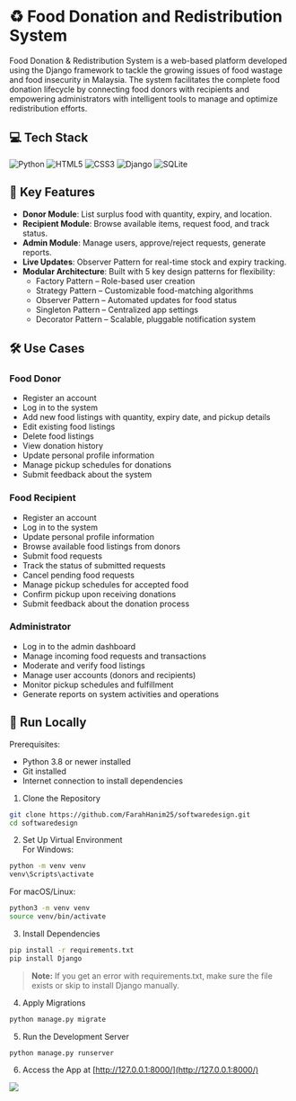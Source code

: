 # ♻️ Food Donation and Redistribution System
Food Donation & Redistribution System is a web-based platform developed using the Django framework to tackle the growing issues of food wastage and food insecurity in Malaysia. The system facilitates the complete food donation lifecycle by connecting food donors with recipients and empowering administrators with intelligent tools to manage and optimize redistribution efforts.

## 💻 Tech Stack
![Python](https://img.shields.io/badge/python-3670A0?style=for-the-badge&logo=python&logoColor=ffdd54) ![HTML5](https://img.shields.io/badge/html5-%23E34F26.svg?style=for-the-badge&logo=html5&logoColor=white) ![CSS3](https://img.shields.io/badge/css3-%231572B6.svg?style=for-the-badge&logo=css3&logoColor=white) ![Django](https://img.shields.io/badge/django-%23092E20.svg?style=for-the-badge&logo=django&logoColor=white) ![SQLite](https://img.shields.io/badge/sqlite-%2307405e.svg?style=for-the-badge&logo=sqlite&logoColor=white)

## 🧠 Key Features
- **Donor Module**: List surplus food with quantity, expiry, and location.
- **Recipient Module**: Browse available items, request food, and track status.
- **Admin Module**: Manage users, approve/reject requests, generate reports.
- **Live Updates**: Observer Pattern for real-time stock and expiry tracking.
- **Modular Architecture**: Built with 5 key design patterns for flexibility:
  - Factory Pattern – Role-based user creation
  - Strategy Pattern – Customizable food-matching algorithms
  - Observer Pattern – Automated updates for food status
  - Singleton Pattern – Centralized app settings
  - Decorator Pattern – Scalable, pluggable notification system

## 🛠️ Use Cases
### Food Donor
- Register an account  
- Log in to the system  
- Add new food listings with quantity, expiry date, and pickup details  
- Edit existing food listings  
- Delete food listings  
- View donation history  
- Update personal profile information  
- Manage pickup schedules for donations  
- Submit feedback about the system  

### Food Recipient
- Register an account  
- Log in to the system  
- Update personal profile information  
- Browse available food listings from donors  
- Submit food requests  
- Track the status of submitted requests  
- Cancel pending food requests  
- Manage pickup schedules for accepted food  
- Confirm pickup upon receiving donations  
- Submit feedback about the donation process  

### Administrator
- Log in to the admin dashboard  
- Manage incoming food requests and transactions  
- Moderate and verify food listings  
- Manage user accounts (donors and recipients)  
- Monitor pickup schedules and fulfillment
- Generate reports on system activities and operations

## 🚀 Run Locally
Prerequisites:
- Python 3.8 or newer installed
- Git installed
- Internet connection to install dependencies

1. Clone the Repository
```bash
git clone https://github.com/FarahHanim25/softwaredesign.git
cd softwaredesign
```

2. Set Up Virtual Environment  
For Windows:
```bash
python -m venv venv
venv\Scripts\activate
```
For macOS/Linux:
```bash
python3 -m venv venv
source venv/bin/activate
```

3. Install Dependencies
```bash
pip install -r requirements.txt
pip install Django
```
> **Note:** If you get an error with requirements.txt, make sure the file exists or skip to install Django manually.

4. Apply Migrations
```bash
python manage.py migrate
```

5. Run the Development Server
```bash
python manage.py runserver
```

6. Access the App at [http://127.0.0.1:8000/](http://127.0.0.1:8000/)

[![](https://visitcount.itsvg.in/api?id=imy1l&icon=0&color=0)](https://visitcount.itsvg.in)
